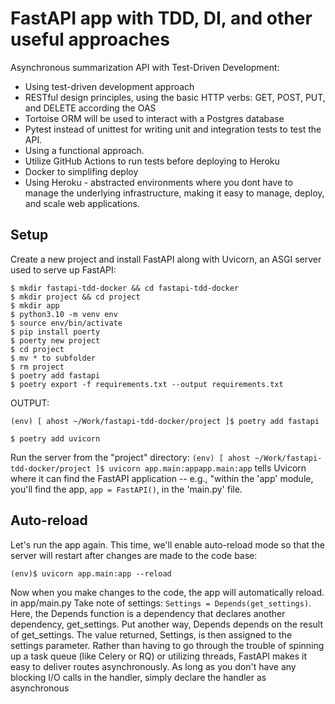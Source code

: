 
# FastAPI app with TDD, DI, and other useful approaches
Asynchronous summarization API with Test-Driven Development:

 - Using test-driven development approach
 - RESTful design principles, using the basic HTTP verbs: GET, POST, PUT, and DELETE according the OAS
 - Tortoise ORM will be used to interact with a Postgres database
 - Pytest instead of unittest for writing unit and integration tests to test the API. 
 - Using a functional approach.
 - Utilize GitHub Actions to run tests before deploying to Heroku
 - Docker to simplifing deploy
 - Using Heroku - abstracted environments where you dont have to manage the underlying infrastructure, 
making it easy to manage, deploy, and scale web applications.

## Setup
Create a new project and install FastAPI along with Uvicorn, an ASGI server used to serve up FastAPI:

    $ mkdir fastapi-tdd-docker && cd fastapi-tdd-docker
    $ mkdir project && cd project
    $ mkdir app
    $ python3.10 -m venv env
    $ source env/bin/activate
    $ pip install poerty
    $ poerty new project
    $ cd project 
    $ mv * to subfolder
    $ rm project
    $ poetry add fastapi 
    $ poetry export -f requirements.txt --output requirements.txt

OUTPUT:

    (env) [ ahost ~/Work/fastapi-tdd-docker/project ]$ poetry add fastapi
    
    $ poetry add uvicorn

Run the server from the "project" directory:
`(env) [ ahost ~/Work/fastapi-tdd-docker/project ]$ uvicorn app.main:appapp.main:app` 
tells Uvicorn where it can find the FastAPI application -- e.g., "within the 'app' module, you'll find the app, `app = FastAPI()`, in the 'main.py' file.

## Auto-reload
Let's run the app again. This time, we'll enable auto-reload mode so that the server will restart after changes are made to the code base:

    (env)$ uvicorn app.main:app --reload

Now when you make changes to the code, the app will automatically reload. 
in app/main.py 
Take note of settings: `Settings = Depends(get_settings)`. 
Here, the Depends function is a dependency that declares another dependency, get_settings. 
Put another way, Depends depends on the result of get_settings. 
The value returned, Settings, is then assigned to the settings parameter.
Rather than having to go through the trouble of spinning up a task queue (like Celery or RQ) or utilizing threads, 
FastAPI makes it easy to deliver routes asynchronously. 
As long as you don't have any blocking I/O calls in the handler, simply declare the handler as asynchronous

